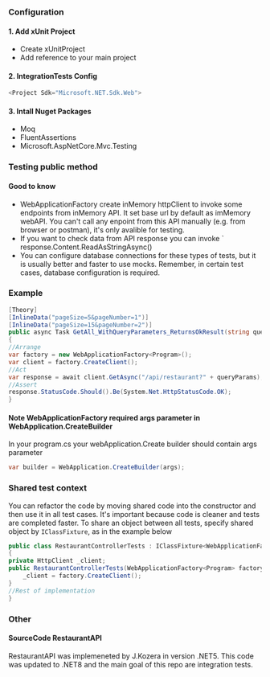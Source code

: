 ### Configuration

#### 1. Add xUnit Project
* Create xUnitProject
* Add reference to your main project
#### 2. IntegrationTests Config
```csharp
<Project Sdk="Microsoft.NET.Sdk.Web">
```
#### 3. Intall Nuget Packages
* Moq
* FluentAssertions
* Microsoft.AspNetCore.Mvc.Testing

### Testing public method

#### Good to know
* WebApplicationFactory create inMemory httpClient to invoke some endpoints from  inMemory API. It set base url by default as imMemory webAPI. You can't call any enpoint from this API manually (e.g. from browser or postman), it's only avalible for testing.
* If you want to check data from API response you can invoke ` response.Content.ReadAsStringAsync()
* You can configure database connections for these types of tests, but it is usually better and faster to use mocks. Remember, in certain test cases, database configuration is required.

### Example
```csharp 
[Theory]
[InlineData("pageSize=5&pageNumber=1")]
[InlineData("pageSize=15&pageNumber=2")]
public async Task GetAll_WithQueryParameters_ReturnsOkResult(string queryParams)
{ 
//Arrange
var factory = new WebApplicationFactory<Program>();
var client = factory.CreateClient();
//Act
var response = await client.GetAsync("/api/restaurant?" + queryParams);
//Assert
response.StatusCode.Should().Be(System.Net.HttpStatusCode.OK);
}
```

#### Note  WebApplicationFactory required args parameter in WebApplication.CreateBuilder
In your program.cs your webApplication.Create builder should contain args parameter

```csharp
var builder = WebApplication.CreateBuilder(args);
```

### Shared test context
You can refactor the code by moving shared code into the constructor and then use it in all test cases. It's important because code is cleaner and tests are completed faster.
To share an object between all tests, specify shared object by `IClassFixture`, as in the example below

```csharp
public class RestaurantControllerTests : IClassFixture<WebApplicationFactory<Program>>
{
private HttpClient _client;
public RestaurantControllerTests(WebApplicationFactory<Program> factory){
	_client = factory.CreateClient();
}
//Rest of implementation
}
```

### Other
#### SourceCode RestaurantAPI

RestaurantAPI was implemeneted by J.Kozera in version .NET5. This code was updated to .NET8 and the main goal of this repo are integration tests.